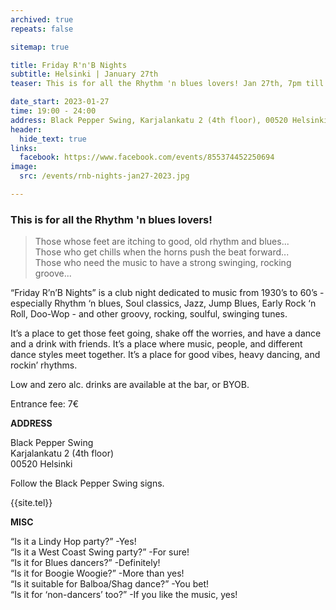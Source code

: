 ```yaml
---
archived: true
repeats: false

sitemap: true

title: Friday R'n'B Nights
subtitle: Helsinki | January 27th
teaser: This is for all the Rhythm 'n blues lovers! Jan 27th, 7pm till midnight. “Friday R’n’B Nights” is a club night dedicated to music from 1930’s to 60’s - especially Rhythm ‘n blues, Soul classics, Jazz, Jump Blues, Early Rock ‘n Roll, Doo-Wop - and other groovy, rocking, soulful, swinging tunes.

date_start: 2023-01-27
time: 19:00 - 24:00
address: Black Pepper Swing, Karjalankatu 2 (4th floor), 00520 Helsinki, Finland
header:
  hide_text: true
links:
  facebook: https://www.facebook.com/events/855374452250694
image:
  src: /events/rnb-nights-jan27-2023.jpg

---
```


### This is for all the Rhythm 'n blues lovers!

> Those whose feet are itching to good, old rhythm and blues...  
> Those who get chills when the horns push the beat forward...  
> Those who need the music to have a strong swinging, rocking groove...  

“Friday R’n’B Nights” is a club night dedicated to music from 1930’s to 60’s - especially Rhythm ‘n blues, Soul classics, Jazz, Jump Blues, Early Rock ‘n Roll, Doo-Wop - and other groovy, rocking, soulful, swinging tunes.

It’s a place to get those feet going, shake off the worries, and have a dance and a drink with friends. It’s a place where music, people, and different dance styles meet together. It’s a place for good vibes, heavy dancing, and rockin’ rhythms.

Low and zero alc. drinks are available at the bar, or BYOB.

Entrance fee: 7€


**ADDRESS**

Black Pepper Swing  
Karjalankatu 2 (4th floor)  
00520 Helsinki  

Follow the Black Pepper Swing signs.

{{site.tel}}


**MISC**

“Is it a Lindy Hop party?” -Yes!  
“Is it a West Coast Swing party?” -For sure!  
“Is it for Blues dancers?” -Definitely!  
“Is it for Boogie Woogie?” -More than yes!  
“Is it suitable for Balboa/Shag dance?” -You bet!  
“Is it for ‘non-dancers’ too?” -If you like the music, yes!  
